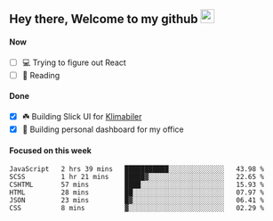 ## Hey there, Welcome to my github <img src="https://media.giphy.com/media/hvRJCLFzcasrR4ia7z/giphy.gif" width="25px">

#### Now
- [ ] 💻 Trying to figure out React
- [ ] 📕 Reading

#### Done
- [x] ☘️ Building Slick UI for [Klimabiler](https://klimabiler.dk)
- [x] 🚀 Building personal dashboard for my office
 
 #### Focused on this week
<!--START_SECTION:waka-->

```text
JavaScript   2 hrs 39 mins   ███████████░░░░░░░░░░░░░░   43.98 %
SCSS         1 hr 21 mins    █████▓░░░░░░░░░░░░░░░░░░░   22.65 %
CSHTML       57 mins         ████░░░░░░░░░░░░░░░░░░░░░   15.93 %
HTML         28 mins         ██░░░░░░░░░░░░░░░░░░░░░░░   07.97 %
JSON         23 mins         █▓░░░░░░░░░░░░░░░░░░░░░░░   06.41 %
CSS          8 mins          ▓░░░░░░░░░░░░░░░░░░░░░░░░   02.29 %
```

<!--END_SECTION:waka-->

